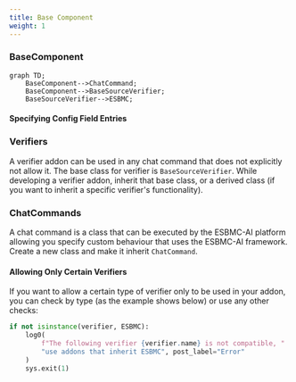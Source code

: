 ```yaml
---
title: Base Component
weight: 1
---
```


### BaseComponent

```mermaid
graph TD;
    BaseComponent-->ChatCommand;
    BaseComponent-->BaseSourceVerifier;
    BaseSourceVerifier-->ESBMC;
```


#### Specifying Config Field Entries


### Verifiers

A verifier addon can be used in any chat command that does not explicitly not allow it. The base class for verifier is `BaseSourceVerifier`. While developing a verifier addon, inherit that base class, or a derived class (if you want to inherit a specific verifier's functionality).

### ChatCommands

A chat command is a class that can be executed by the ESBMC-AI platform allowing you specify custom behaviour that uses the ESBMC-AI framework. Create a new class and make it inherit `ChatCommand`.

#### Allowing Only Certain Verifiers

If you want to allow a certain type of verifier only to be used in your addon, you can check by type (as the example shows below) or use any other checks:

```py
if not isinstance(verifier, ESBMC):
    log0(
        f"The following verifier {verifier.name} is not compatible, "
        "use addons that inherit ESBMC", post_label="Error"
    )
    sys.exit(1)
```